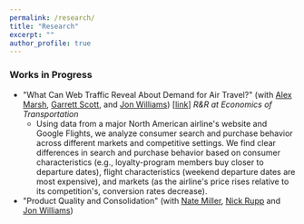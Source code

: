 ```yaml
---
permalink: /research/
title: "Research"
excerpt: ""
author_profile: true
---
```

### Works in Progress
- "What Can Web Traffic Reveal About Demand for Air Travel?" (with [Alex Marsh](https://alexmarsh.io/), [Garrett Scott](https://sites.google.com/view/garrettscott/home), and [Jon Williams](https://jonwms.web.unc.edu/)) \[[link](/files/WhatCanWebTrafficRevealAboutDemand.pdf)\] *R&R at Economics of Transportation*
    - Using data from a major North American airline's website and Google Flights, we analyze consumer search and purchase behavior across different markets and competitive settings. We find clear differences in search and purchase behavior based on consumer characteristics (e.g., loyalty-program members buy closer to departure dates), flight characteristics (weekend departure dates are most expensive), and markets (as the airline's price rises relative to its competition's, conversion rates decrease). 
- "Product Quality and Consolidation" (with [Nate Miller](https://www.nathanhmiller.org/), [Nick Rupp](https://myweb.ecu.edu/ruppn/) and [Jon Williams](https://jonwms.web.unc.edu/))